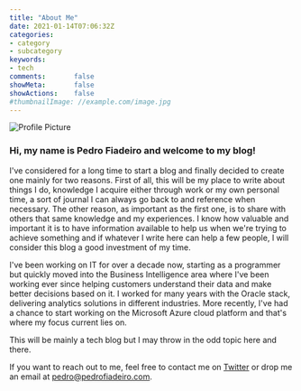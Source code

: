```yaml
---
title: "About Me"
date: 2021-01-14T07:06:32Z
categories:
- category
- subcategory
keywords:
- tech
comments:       false
showMeta:       false
showActions:    false
#thumbnailImage: //example.com/image.jpg
---
```


![Profile Picture](https://res.cloudinary.com/pedrofiadeiro/f_auto,q_auto,w_200/v1611424978/Blog%20Images/profile_pic.jpg)

### Hi, my name is Pedro Fiadeiro and welcome to my blog!

I've considered for a long time to start a blog and finally decided to create one mainly for two reasons. First of all, this will be my place to write about things I do, knowledge I acquire either through work or my own personal time, a sort of journal I can always go back to and reference when necessary. The other reason, as important as the first one, is to share with others that same knowledge and my experiences. I know how valuable and important it is to have information available to help us when we're trying to achieve something and if whatever I write here can help a few people, I will consider this blog a good investment of my time.

I've been working on IT for over a decade now, starting as a programmer but quickly moved into the Business Intelligence area where I've been working ever since helping customers understand their data and make better decisions based on it. I worked for many years with the Oracle stack, delivering analytics solutions in different industries. More recently, I've had a chance to start working on the Microsoft Azure cloud platform and that's where my focus current lies on.

This will be mainly a tech blog but I may throw in the odd topic here and there.

If you want to reach out to me, feel free to contact me on [Twitter](https://twitter.com/plfiadeiro) or drop me an email at <pedro@pedrofiadeiro.com>.
